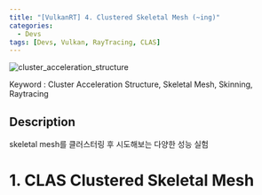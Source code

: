 ```yaml
---
title: "[VulkanRT] 4. Clustered Skeletal Mesh (~ing)"
categories:
  - Devs
tags: [Devs, Vulkan, RayTracing, CLAS]
---
```



![cluster_acceleration_structure]({{site.baseurl}}/assets/img/cluster_acceleration_structure.jpg)

Keyword : Cluster Acceleration Structure, Skeletal Mesh, Skinning, Raytracing
## Description
skeletal mesh를 클러스터링 후 시도해보는 다양한 성능 실험

# 1. CLAS Clustered Skeletal Mesh
<!-- <img src="../images/ClusteredSkeletalAnimationRT.jpg" height="256px"> -->

<!-- skeletal mesh의 gltf 모델을 Cluster Acceleration Structure 기반 가속 구조로 빌드를 하고 Compute Shader로 애니메이션을 수행한다.

## 1. Applying Node Transform
[myClusterAccelerationStructureNV README](../myClusterAccelerationStructureNV/README.md#1-clas-transform) 에서 언급한 바와 같이 CLAS를 빌드할 때 transform을 입력할 수 없기 때문에 node-transform을 vertex에 선반영 시켜야 한다.

Static Object 같은 경우는 최초 gltf 로딩을 할 때 vertex에 node-transform을 반영하면 되지만,\
매 프레임 vertex의 정보가 변경되어야 하는 애니메이션 Object같은 경우 Compute Shader내에서 node-transform을 곱하여 적용한다.

### [anim.comp code](../../shaders/glsl/myClusteredSkeletalMesh/anim.comp)
```c++
mat4 skinMat = 
    jointData.matrix * (
    vertexWeight0.x * jointData.jointMatrices[int(vertexJoint0.x)] +
    vertexWeight0.y * jointData.jointMatrices[int(vertexJoint0.y)] +
    vertexWeight0.z * jointData.jointMatrices[int(vertexJoint0.z)] +
    vertexWeight0.w * jointData.jointMatrices[int(vertexJoint0.w)]);

vec3 deformedPos = (worldMat * skinMat * vertexPos).xyz;
```
기존의 BLAS의 경우 BLAS 빌드 할 때 Transform buffer을 입력하여 world space 변환이 가능했으나, Clustered BLAS는 Transform 입력을 지원하지 않기 때문에 compute shader에서 world 까지 변환을 마친 후 BVH 빌드를 해야 한다.

## 2. Compare AS Building Performance
| 항목 | Traditional AS | With CLAS |
| :--- | :--- | :--- |
| **Average CLAS Build Time** | | 0.0749331 (ms) |
| **Average BLAS Build Time** | 0.243804 (ms) | 0.0581301 (ms) |
| **Average TLAS Build Time** | 0.013284 (ms) | 0.0132442 (ms) |
| **Average Total AS Build Time** | 0.257088 (ms) | 0.146307 (ms) |
| **Average Tracing Time** | 0.24183 (ms) | 0.231211 (ms) |
| **Average FPS** | 42.53 fps (23.51 ms)  | 44.83 fps (22.31 ms) |

<small>**Num Vertices**: 15,716(Model_1) + 9,285(Model_2) + 6,109(Model_3) = **31,110**</small>\
<small>**Num Triangles**: 31,292(Model_1) + 17,916(Model_2) + 12,174(Model_3) = **61,382**</small>\
<small>**Measured Frame Count**: **3000**</small>

- [myRayTracingLittleAdvanced](../myRayTracingLittleAdvanced) 에 추가한 [GPU Timer](../myRayTracingLittleAdvanced//README.md#1-gpu-timer-code)을 활용하여 Acceleration Structure 빌드 커맨드 수행 시간 측정 -->